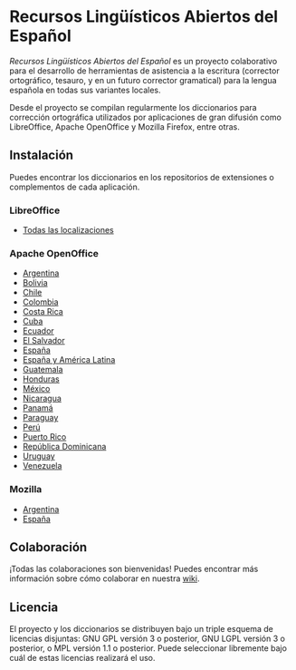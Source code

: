 # Recursos Lingüísticos Abiertos del Español

_Recursos Lingüísticos Abiertos del Español_ es un proyecto colaborativo para
el desarrollo de herramientas de asistencia a la escritura (corrector
ortográfico, tesauro, y en un futuro corrector gramatical) para la lengua
española en todas sus variantes locales.

Desde el proyecto se compilan regularmente los diccionarios para corrección
ortográfica utilizados por aplicaciones de gran difusión como LibreOffice,
Apache OpenOffice y Mozilla Firefox, entre otras.

## Instalación

Puedes encontrar los diccionarios en los repositorios de extensiones o
complementos de cada aplicación.

### LibreOffice

* [Todas las localizaciones](https://extensions.libreoffice.org/extensions/spanish-dictionaries)

### Apache OpenOffice

* [Argentina](http://extensions.openoffice.org/en/project/diccionario-de-correccion-ortografica-separacion-silabica-y-sinonimos-en-espanol-argentina)
* [Bolivia](http://extensions.openoffice.org/en/project/diccionario-de-correccion-ortografica-separacion-silabica-y-sinonimos-en-espanol-bolivia)
* [Chile](http://extensions.openoffice.org/en/project/diccionario-de-correccion-ortografica-separacion-silabica-y-sinonimos-en-espanol-chile)
* [Colombia](http://extensions.openoffice.org/en/project/diccionario-de-correccion-ortografica-separacion-silabica-y-sinonimos-en-espanol-colombia)
* [Costa Rica](http://extensions.openoffice.org/en/project/diccionario-de-correccion-ortografica-separacion-silabica-y-sinonimos-en-espanol-costa-rica)
* [Cuba](http://extensions.openoffice.org/en/project/diccionario-de-correccion-ortografica-separacion-silabica-y-sinonimos-en-espanol-cuba)
* [Ecuador](http://extensions.openoffice.org/en/project/diccionario-de-correccion-ortografica-separacion-silabica-y-sinonimos-en-espanol-ecuador)
* [El Salvador](http://extensions.openoffice.org/en/project/diccionario-de-correccion-ortografica-separacion-silabica-y-sinonimos-en-espanol-el-salvador)
* [España](http://extensions.openoffice.org/en/project/diccionario-de-correccion-ortografica-separacion-silabica-y-sinonimos-en-espanol-espana)
* [España y América Latina](http://extensions.openoffice.org/en/project/diccionario-de-correccion-ortografica-separacion-silabica-y-sinonimos-para-el-idioma-espanol)
* [Guatemala](http://extensions.openoffice.org/en/project/diccionario-de-correccion-ortografica-separacion-silabica-y-sinonimos-en-espanol-guatemala)
* [Honduras](http://extensions.openoffice.org/en/project/diccionario-de-correccion-ortografica-separacion-silabica-y-sinonimos-en-espanol-honduras)
* [México](http://extensions.openoffice.org/en/project/diccionario-de-correccion-ortografica-separacion-silabica-y-sinonimos-en-espanol-mexico)
* [Nicaragua](http://extensions.openoffice.org/en/project/diccionario-de-correccion-ortografica-separacion-silabica-y-sinonimos-en-espanol-nicaragua)
* [Panamá](http://extensions.openoffice.org/en/project/diccionario-de-correccion-ortografica-separacion-silabica-y-sinonimos-en-espanol-panama)
* [Paraguay](http://extensions.openoffice.org/en/project/diccionario-de-correccion-ortografica-separacion-silabica-y-sinonimos-en-espanol-paraguay)
* [Perú](http://extensions.openoffice.org/en/project/diccionario-de-correccion-ortografica-separacion-silabica-y-sinonimos-en-espanol-peru)
* [Puerto Rico](http://extensions.openoffice.org/en/project/diccionario-de-correccion-ortografica-separacion-silabica-y-sinonimos-en-espanol-puerto-rico)
* [República Dominicana](http://extensions.openoffice.org/en/project/diccionario-de-correccion-ortografica-separacion-silabica-y-sinonimos-en-espanol-republica)
* [Uruguay](http://extensions.openoffice.org/en/project/diccionario-de-correccion-ortografica-separacion-silabica-y-sinonimos-en-espanol-uruguay)
* [Venezuela](http://extensions.openoffice.org/en/project/diccionario-de-correccion-ortografica-separacion-silabica-y-sinonimos-en-espanol-venezuela)

### Mozilla

* [Argentina](https://addons.mozilla.org/es/firefox/addon/diccionario-espa%C3%B1ol-argentina/)
* [España](https://addons.mozilla.org/es/firefox/addon/spanish-spain-dictionary/)

## Colaboración

¡Todas las colaboraciones son bienvenidas!
Puedes encontrar más información sobre cómo colaborar en nuestra
[wiki](https://github.com/sbosio/rla-es/wiki).

## Licencia

El proyecto y los diccionarios se distribuyen bajo un triple esquema de
licencias disjuntas: GNU GPL versión 3 o posterior, GNU LGPL versión 3 o
posterior, o MPL versión 1.1 o posterior.
Puede seleccionar libremente bajo cuál de estas licencias realizará el uso.
